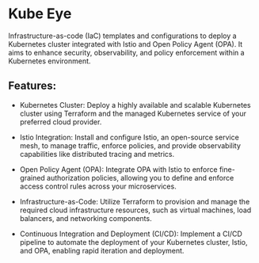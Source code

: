 # Kube Eye
Infrastructure-as-code (IaC) templates and configurations to deploy a Kubernetes cluster integrated with Istio and Open Policy Agent (OPA). It aims to enhance security, observability, and policy enforcement within a Kubernetes environment.


## Features:

- Kubernetes Cluster: Deploy a highly available and scalable Kubernetes cluster using Terraform and the managed Kubernetes service of your preferred cloud provider.

- Istio Integration: Install and configure Istio, an open-source service mesh, to manage traffic, enforce policies, and provide observability capabilities like distributed tracing and metrics.

- Open Policy Agent (OPA): Integrate OPA with Istio to enforce fine-grained authorization policies, allowing you to define and enforce access control rules across your microservices.

- Infrastructure-as-Code: Utilize Terraform to provision and manage the required cloud infrastructure resources, such as virtual machines, load balancers, and networking components.

- Continuous Integration and Deployment (CI/CD): Implement a CI/CD pipeline to automate the deployment of your Kubernetes cluster, Istio, and OPA, enabling rapid iteration and deployment.
